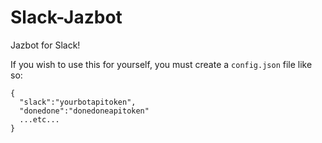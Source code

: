 # Slack-Jazbot
Jazbot for Slack!

If you wish to use this for yourself, you must create a `config.json` file like so:

```
{
  "slack":"yourbotapitoken",
  "donedone":"donedoneapitoken"
  ...etc...
}
```
